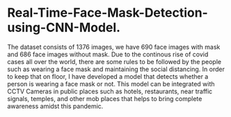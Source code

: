 # Real-Time-Face-Mask-Detection-using-CNN-Model.
The dataset consists of 1376 images, we have 690 face images with mask and 686 face images without mask. Due to the continous rise of covid cases all over the world, there are some rules to be followed by the people such as wearing a face mask and maintaining the social distancing. In order to keep that on floor, I have developed a model that detects whether a person is wearing a face mask or not. This model can be integrated with CCTV Cameras in public places such as hotels, restaurants, near traffic signals, temples, and other mob places that helps to bring complete awareness amidst this pandemic.
